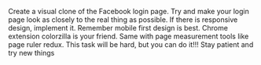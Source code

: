 Create a visual clone of the Facebook login page. Try and make your login page look as closely to the real thing as possible. If there is responsive design, implement it. Remember mobile first design is best. Chrome extension colorzilla is your friend. Same with page measurement tools like page ruler redux. This task will be hard, but you can do it!!! Stay patient and try new things
